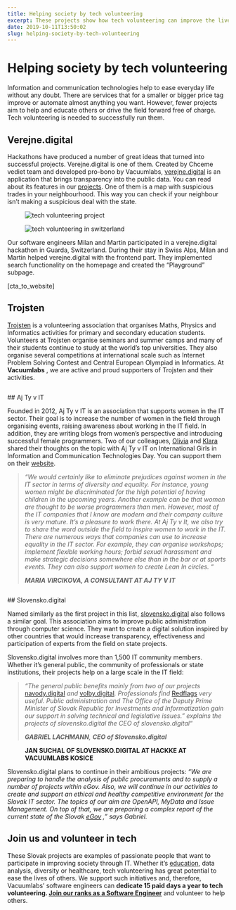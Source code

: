 ```yaml
---
title: Helping society by tech volunteering
excerpt: These projects show how tech volunteering can improve the lives of people and field as such
date: 2019-10-11T13:50:02
slug: helping-society-by-tech-volunteering
---
```


# Helping society by tech volunteering

Information and communication technologies help to ease everyday life without any doubt. There are services that for a smaller or bigger price tag improve or automate almost anything you want. However, fewer projects aim to help and educate others or drive the field forward free of charge. Tech volunteering is needed to successfully run them.

## Verejne.digital

Hackathons have produced a number of great ideas that turned into successful projects. Verejne.digital is one of them. Created by Chceme vediet team and developed pro-bono by Vacuumlabs, [verejne.digital](https://verejne.digital/) is an application that brings transparency into the public data. You can read about its features in our [projects](https://vacuumlabs.com/project/verejne-digital). One of them is a map with suspicious trades in your neighbourhood. This way you can check if your neighbour isn’t making a suspicious deal with the state.

<figure class="wp-block-image"><img src="https://vacuumlabs.com/wp-content/uploads/2019/10/foto_0056-1-1187x791.jpg" alt="tech volunteering project" class="wp-image-642"></figure><figure class="wp-block-image"><img src="https://vacuumlabs.com/wp-content/uploads/2019/10/selfie-593x791.jpg" alt="tech volunteering in switzerland" class="wp-image-643"></figure>

Our software engineers Milan and Martin participated in a verejne.digital hackathon in Guarda, Switzerland. During their stay in Swiss Alps, Milan and Martin helped verejne.digital with the frontend part. They implemented search functionality on the homepage and created the “Playground” subpage.

[cta\_to\_website]

## Trojsten

[Trojsten](https://www.trojsten.sk/o_nas/) is a volunteering association that organises Maths, Physics and Informatics activities for primary and secondary education students. Volunteers at Trojsten organise seminars and summer camps and many of their students continue to study at the world’s top universities. They also organise several competitions at international scale such as Internet Problem Solving Contest and Central European Olympiad in Informatics. At **Vacuumlabs** , we are active and proud supporters of Trojsten and their activities.

<figure class="wp-block-image"><img src="https://vacuumlabs.com/wp-content/uploads/2019/10/53534461_2246184555446343_6162155910769672192_o.jpg" alt="" class="wp-image-649"></figure>
## Aj Ty v IT

Founded in 2012, Aj Ty v IT is an association that supports women in the IT sector. Their goal is to increase the number of women in the field through organising events, raising awareness about working in the IT field. In addition, they are writing blogs from women’s perspective and introducing successful female programmers. Two of our colleagues, [Olivia](https://www.ajtyvit.sk/zeny-v-it/olivia-kunertova/) and [Klara](https://www.ajtyvit.sk/zeny-v-it/klara-fickova/) shared their thoughts on the topic with Aj Ty v IT on International Girls in Information and Communication Technologies Day. You can support them on their [website](https://www.ajtyvit.sk/).

> _“We would certainly like to eliminate prejudices against women in the IT sector in terms of diversity and equality. For instance, young women might be discriminated for the high potential of having children in the upcoming years. Another example can be that women are thought to be worse programmers than men. However, most of the IT companies that I know are modern and their company culture is very mature. It’s a pleasure to work there. At Aj Ty v It, we also try to share the word outside the field to inspire women to work in the IT. There are numerous ways that companies can use to increase equality in the IT sector. For example, they can organise workshops; implement flexible working hours; forbid sexual harassment and make strategic decisions somewhere else than in the bar or at sports events. They can also support women to create Lean In circles. “_
> 
> <cite><strong>MARIA VIRCIKOVA, A CONSULTANT AT AJ TY V IT</strong></cite>

<figure class="wp-block-image"><img src="https://vacuumlabs.com/wp-content/uploads/2019/10/IMG-1286-633x791.jpg" alt="" class="wp-image-664"></figure>
## Slovensko.digital

Named similarly as the first project in this list, [slovensko.digital](https://slovensko.digital/) also follows a similar goal. This association aims to improve public administration through computer science. They want to create a digital solution inspired by other countries that would increase transparency, effectiveness and participation of experts from the field on state projects.   
  
Slovensko.digital involves more than 1,500 IT community members. Whether it’s general public, the community of professionals or state institutions, their projects help on a large scale in the IT field:

> _“The general public benefits mainly from two of our projects_ [navody.digital](https://navody.digital/) _and_ [volby.digital](https://volby.digital/)_. Professionals find_ [Redflags](https://redflags.slovensko.digital/) _very useful. Public administration and The Office of the Deputy Prime Minister of Slovak Republic for Investments and Informatization gain our support in solving technical and legislative issues.” explains the projects of slovensko.digital the CEO of slovensko.digital“_
> 
> <cite><strong>GABRIEL LACHMANN</strong>, <strong>CEO of Slovensko.digital</strong></cite>

<figure class="wp-block-image"><img src="https://vacuumlabs.com/wp-content/uploads/2019/10/foto_0045.jpg" alt="" class="wp-image-646"><figcaption><strong>JAN SUCHAL OF SLOVENSKO.DIGITAL AT HACKKE AT VACUUMLABS KOSICE</strong></figcaption></figure>

Slovensko.digital plans to continue in their ambitious projects: _“We are preparing to handle the analysis of public procurements and to supply a number of projects within eGov. Also, we will continue in our activities to create and support an ethical and healthy competitive environment for the Slovak IT sector. The topics of our aim are OpenAPI, MyData and Issue Management. On top of that, we are preparing a complex report of the current state of the Slovak [eGov](https://www.redflags.slovensko.digital/projekty) ,” says Gabriel._

## Join us and volunteer in tech

These Slovak projects are examples of passionate people that want to participate in improving society through IT. Whether it’s [education](https://inside.vacuumlabs.com/technology/5-great-educational-sources-for-software-engineers), data analysis, diversity or healthcare, tech volunteering has great potential to ease the lives of others. We support such initiatives and, therefore, Vacuumlabs’ software engineers can **dedicate 15 paid days a year to tech volunteering. [Join our ranks as a Software Engineer](https://vacuumlabs.com/jobs/software-engineer)** and volunteer to help others.

